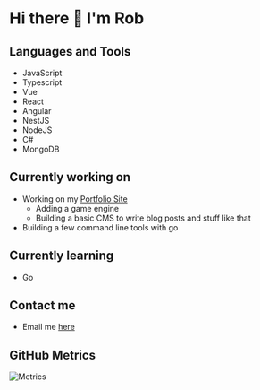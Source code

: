 # Hi there 👋 I'm Rob

## Languages and Tools

- JavaScript
- Typescript
- Vue
- React
- Angular
- NestJS
- NodeJS
- C#
- MongoDB

## Currently working on
- Working on my [Portfolio Site](https://robbailey3.co.uk)
  - Adding a game engine
  - Building a basic CMS to write blog posts and stuff like that
- Building a few command line tools with go 

## Currently learning 
- Go

## Contact me
- Email me [here](mailto:rob.bailey3+githubcontact@gmail.com)
## GitHub Metrics

![Metrics](https://metrics.lecoq.io/robbailey3?template=classic&base.community=0&languages=1&languages.limit=8&languages.sections=most-used&languages.colors=github&languages.threshold=0%25&languages.indepth=false&languages.recent.load=300&languages.recent.days=14&config.timezone=Europe%2FLondon)
